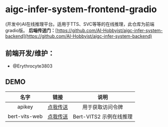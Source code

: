 # aigc-infer-system-frontend-gradio
(开发中)AI在线推理平台。适用于TTS、SVC等等的在线推理，此仓库为前端gradio版。
 **后端传送门：**[https://github.com/AI-Hobbyist/aigc-infer-system-backend](https://github.com/AI-Hobbyist/aigc-infer-system-backend)

## 前端开发/维护：
 - @Erythrocyte3803

## DEMO
|     名字      |                 链接                  |          说明           |
| :-----------: | :-----------------------------------: | :---------------------: |
|    apikey     | [点我传送](https://getkey.acgnai.top) |    用于获取访问令牌     |
| bert-vits-web | [点我传送](https://bv2sr.acgnai.top)  | Bert-VITS2 示例在线推理 |

